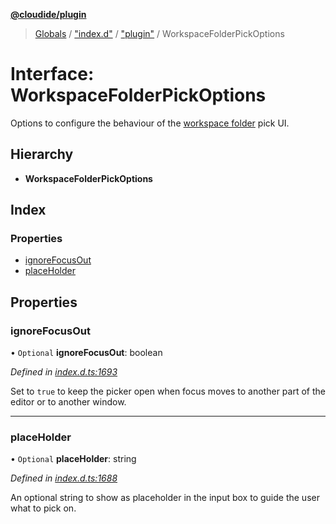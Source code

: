 **[@cloudide/plugin](../README.md)**

> [Globals](../README.md) / ["index.d"](../modules/_index_d_.md) / ["plugin"](../modules/_index_d_._plugin_.md) / WorkspaceFolderPickOptions

# Interface: WorkspaceFolderPickOptions

Options to configure the behaviour of the [workspace folder](#WorkspaceFolder) pick UI.

## Hierarchy

* **WorkspaceFolderPickOptions**

## Index

### Properties

* [ignoreFocusOut](_index_d_._plugin_.workspacefolderpickoptions.md#ignorefocusout)
* [placeHolder](_index_d_._plugin_.workspacefolderpickoptions.md#placeholder)

## Properties

### ignoreFocusOut

• `Optional` **ignoreFocusOut**: boolean

*Defined in [index.d.ts:1693](https://github.com/huaweicloud/cloudide-plugin-api/blob/1ab5ef8/index.d.ts#L1693)*

Set to `true` to keep the picker open when focus moves to another part of the editor or to another window.

___

### placeHolder

• `Optional` **placeHolder**: string

*Defined in [index.d.ts:1688](https://github.com/huaweicloud/cloudide-plugin-api/blob/1ab5ef8/index.d.ts#L1688)*

An optional string to show as placeholder in the input box to guide the user what to pick on.
